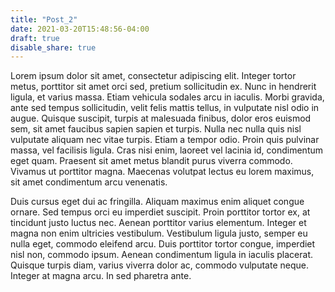 ```yaml
---
title: "Post_2"
date: 2021-03-20T15:48:56-04:00
draft: true
disable_share: true
---
```


Lorem ipsum dolor sit amet, consectetur adipiscing elit. Integer tortor metus, porttitor sit amet orci sed, pretium sollicitudin ex. Nunc in hendrerit ligula, et varius massa. Etiam vehicula sodales arcu in iaculis. Morbi gravida, ante sed tempus sollicitudin, velit felis mattis tellus, in vulputate nisl odio in augue. Quisque suscipit, turpis at malesuada finibus, dolor eros euismod sem, sit amet faucibus sapien sapien et turpis. Nulla nec nulla quis nisl vulputate aliquam nec vitae turpis. Etiam a tempor odio. Proin quis pulvinar massa, vel facilisis ligula. Cras nisi enim, laoreet vel lacinia id, condimentum eget quam. Praesent sit amet metus blandit purus viverra commodo. Vivamus ut porttitor magna. Maecenas volutpat lectus eu lorem maximus, sit amet condimentum arcu venenatis.

Duis cursus eget dui ac fringilla. Aliquam maximus enim aliquet congue ornare. Sed tempus orci eu imperdiet suscipit. Proin porttitor tortor ex, at tincidunt justo luctus nec. Aenean porttitor varius elementum. Integer et magna non enim ultricies vestibulum. Vestibulum ligula justo, semper eu nulla eget, commodo eleifend arcu. Duis porttitor tortor congue, imperdiet nisl non, commodo ipsum. Aenean condimentum ligula in iaculis placerat. Quisque turpis diam, varius viverra dolor ac, commodo vulputate neque. Integer at magna arcu. In sed pharetra ante.